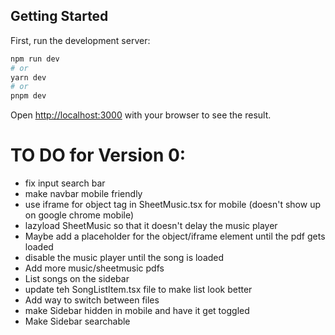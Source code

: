 ## Getting Started
First, run the development server:
```bash
npm run dev
# or
yarn dev
# or
pnpm dev
```
Open [http://localhost:3000](http://localhost:3000) with your browser to see the result.


# TO DO for Version 0:
- fix input search bar
- make navbar mobile friendly
- use iframe for object tag in SheetMusic.tsx for mobile (doesn't show up on google chrome mobile)
- lazyload SheetMusic so that it doesn't delay the music player
- Maybe add a placeholder for the object/iframe element until the pdf gets loaded
- disable the music player until the song is loaded
- Add more music/sheetmusic pdfs
- List songs on the sidebar
- update teh SongListItem.tsx file to make list look better
- Add way to switch between files
- make Sidebar hidden in mobile and have it get toggled
- Make Sidebar searchable
